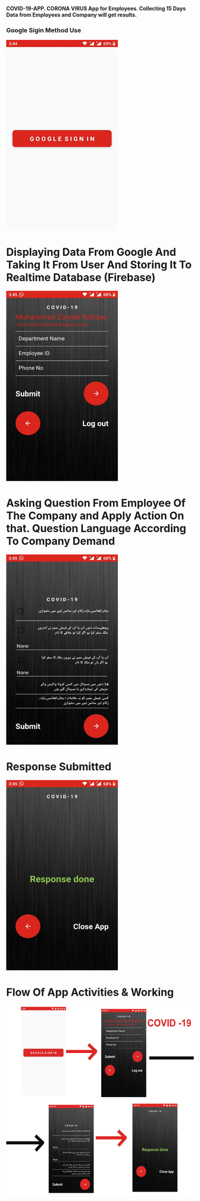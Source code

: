 #### COVID-19-APP. CORONA VIRUS App for Employees. Collecting 15 Days Data from Employees and Company will get results.

### Google Sigin Method Use
<img src="1.jpeg" width="300" height="510">

# Displaying Data From Google And Taking It From User And Storing It To Realtime Database (Firebase)
<img src="2.jpeg" width="300" height="510">

# Asking Question From Employee Of The Company and Apply Action On that. Question Language According To Company Demand
<img src="3.jpeg" width="300" height="510">
 
# Response Submitted
<img src="4.jpeg" width="300" height="510">

# Flow Of App Activities & Working
<img src="App.jpg" width="800" height="510">
